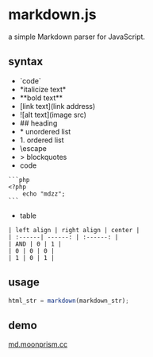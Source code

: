 # markdown.js

a simple Markdown parser for JavaScript.

## syntax

* \`code\`
* \*italicize text\*
* \*\*bold text\*\*
* \[link text\]\(link address\)
* \!\[alt text\]\(image src\)
* \#\# heading
* \* unordered list
* 1\. ordered list
* \escape
* \> blockquotes
* code
```
​```php
<?php
    echo "mdzz";
​```
```
* table
```
| left align | right align | center |
| :------| ------: | :------: |
| AND | 0 | 1 |
| 0 | 0 | 0 |
| 1 | 0 | 1 |
```

## usage

```js
html_str = markdown(markdown_str);
```

## demo

[md.moonprism.cc](http://md.moonprism.cc/)

